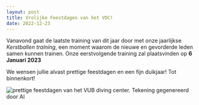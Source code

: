 ```yaml
---
layout: post
title: Vrolijke Feestdagen van het VDC!
date: 2022-12-23
---
```

Vanavond gaat de laatste training van dit jaar door met onze jaarlijkse *Kerstballen training*, een moment waarom de nieuwe en gevorderde leden
samen kunnen trainen. Onze eerstvolgende training zal plaatsvinden op **6 Januari 2023**

We wensen jullie alvast prettige feestdagen en een fijn duikjaar! Tot binnenkort!

<img src="https://i.imgur.com/cisTnFj.png" alt="prettige feestdagen van het VUB diving center. Tekening gegenereerd door AI">
